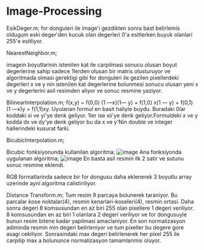 # Image-Processing
EsikDeger.m;
for donguleri ile image'i gezdikten sonra bast belirlemis oldugum eski deger'den kucuk olan degerleri 0'a esitlerken buyuk olanlari 255'e esitliyor.

NearestNeighbor.m;

imagein boyutlarinin istenilen kat ile carpilmasi sonucu olusan boyut degerlerine sahip sadece 1lerden olusan bir matris olusturuyor ve algoritmada olmasi gerektigi gibi for donguleri ile gezilen pixellerdeki degerleri x ve y nin istenilen kat degerlerine bolunmesi sonucu olusan yeni x ve y degerlerini asil resimden aliyor ve sonuc resmine yaziyor.

BilinearInterpolation.m;
f(x,y) ~ f(0,0) (1 —x)(1— y) + f(1,0) x(1 — y) + f(0,1) (1 —x)y + f(1,1)xy. 
Uyulanan formul en basit haliyle buydu. Buradaki 0lar koddaki xi ve yi'ye denk geliyor. 1ler ise xii'ye denk geliyor.Formuldeki x ve y kodda dx ve dy'ye denk geliyor bu da x ve y'Nin double ve integer hallerindeki kusurat farki.

BicubicInterpolation.m;

Bicubic fonksiyonunda kullanilan algoritma;
![image](https://user-images.githubusercontent.com/78234356/121353140-33d5d200-c936-11eb-8421-8b1adee63a8d.png)
Ana fonksiyonda uygulanan algoritma;
![image](https://user-images.githubusercontent.com/78234356/121353180-3d5f3a00-c936-11eb-9871-38a9b030bd02.png)
En basta asil resmin ilk 2 satir ve sutunu sonuc resmine eklendi.

RGB formatlarinda sadece bir for dongusu daha eklenerek 3 boyutlu array uzerinde ayni algoritma calistiriliyor.

Distance Transform.m;
Tum resim 9 parcaya bolunerek taraniyor. Bu parcalar kose noktalar(4), resmin kenarlari-koseleri(4), resmin ortasi. Daha sonra degeri 8 komsusundan en az biri 255 olan pixellere 1 degeri veriliyor. 8 komsusundan en az biri 1 olanlara 2 degeri veriliyor ve for dongusuyle bunun resim bitene kadar yapilmasi amaclaniyor. En son normalizasyon adiminda  resmin min degeri belirleniyor ve tum pixeller bu degere gore asagi cekiliyor. Sonrasindaki max degeri belirlenerek her pixel 255 ile carpilip max a bolununce normalizasyon tamamlanmis oluyor.
